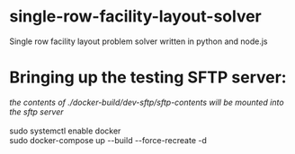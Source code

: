 # single-row-facility-layout-solver
Single row facility layout problem solver written in python and node.js

# Bringing up the testing SFTP server:
*the contents of ./docker-build/dev-sftp/sftp-contents will be mounted into the sftp server* <br><br>
sudo systemctl enable docker  <br>
sudo docker-compose up --build --force-recreate -d  <br>
